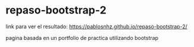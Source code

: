 # repaso-bootstrap-2

link para ver el resultado: https://pablosnhz.github.io/repaso-bootstrap-2/

pagina basada en un portfolio de practica utilizando bootstrap
